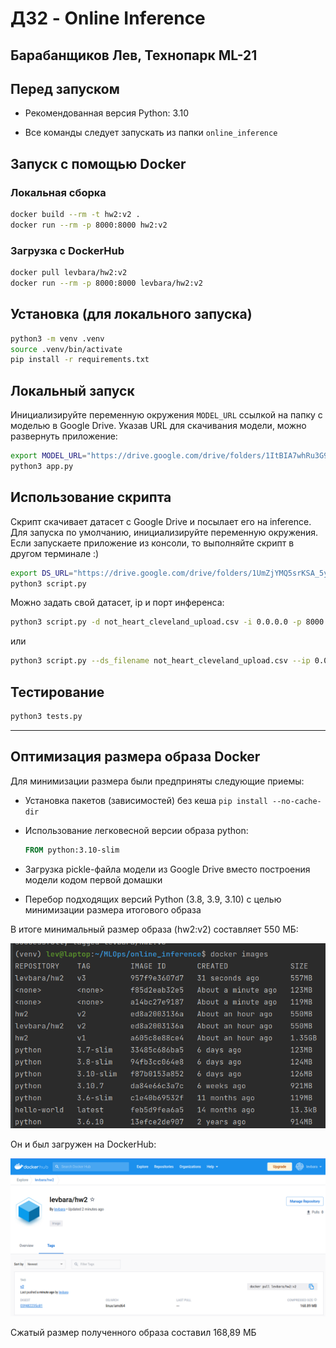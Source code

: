 # ДЗ2 - Online Inference

## Барабанщиков Лев, Технопарк ML-21

## Перед запуском

- Рекомендованная версия Python: 3.10

- Все команды следует запускать из папки `online_inference`

## Запуск с помощью Docker

### Локальная сборка

```bash
docker build --rm -t hw2:v2 .
docker run --rm -p 8000:8000 hw2:v2
```

### Загрузка с DockerHub

```bash
docker pull levbara/hw2:v2
docker run --rm -p 8000:8000 levbara/hw2:v2
```

## Установка (для локального запуска)

```bash
python3 -m venv .venv
source .venv/bin/activate
pip install -r requirements.txt
```

## Локальный запуск

Инициализируйте переменную окружения `MODEL_URL` ссылкой на папку с моделью в Google Drive. Указав URL для скачивания
модели, можно развернуть приложение:

```bash
export MODEL_URL="https://drive.google.com/drive/folders/1ItBIA7whRu3G9FHn3VObTdLNiCA-xy_V?usp=share_link"
python3 app.py
```

## Использование скрипта

Скрипт скачивает датасет с Google Drive и посылает его на inference. Для запуска по умолчанию, инициализируйте
переменную окружения. Если запускаете приложение из консоли, то выполняйте скрипт в другом терминале :)

```bash
export DS_URL="https://drive.google.com/drive/folders/1UmZjYMQ5srKSA_5yASab3w5S9UjKtXQy?usp=share_link"
python3 script.py
```

Можно задать свой датасет, ip и порт инференса:

```bash
python3 script.py -d not_heart_cleveland_upload.csv -i 0.0.0.0 -p 8000
```

или

```bash
python3 script.py --ds_filename not_heart_cleveland_upload.csv --ip 0.0.0.0 --port 8000
```

## Тестирование

```bash
python3 tests.py
```

---

## Оптимизация размера образа Docker

Для минимизации размера были предприняты следующие приемы:

- Установка пакетов (зависимостей) без кеша `pip install --no-cache-dir`
- Использование легковесной версии образа python:

  ```dockerfile 
  FROM python:3.10-slim
  ```
- Загрузка pickle-файла модели из Google Drive вместо построения модели кодом первой домашки
- Перебор подходящих версий Python (3.8, 3.9, 3.10) с целью минимизации размера итогового образа

В итоге минимальный размер образа (hw2:v2) составляет 550 МБ:

![img.png](img/img.png)

Он и был загружен на DockerHub:

![img.png](img/img1.png)

Сжатый размер полученного образа составил 168,89 МБ